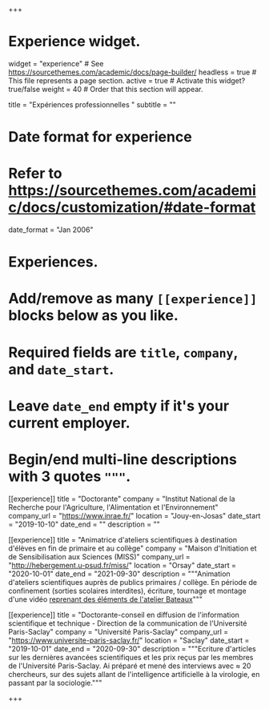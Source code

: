 +++
# Experience widget.
widget = "experience"  # See https://sourcethemes.com/academic/docs/page-builder/
headless = true  # This file represents a page section.
active = true  # Activate this widget? true/false
weight = 40  # Order that this section will appear.

title = "Expériences professionnelles "
subtitle = ""

# Date format for experience
#   Refer to https://sourcethemes.com/academic/docs/customization/#date-format
date_format = "Jan 2006"

# Experiences.
#   Add/remove as many `[[experience]]` blocks below as you like.
#   Required fields are `title`, `company`, and `date_start`.
#   Leave `date_end` empty if it's your current employer.
#   Begin/end multi-line descriptions with 3 quotes `"""`.
[[experience]]
  title = "Doctorante"
  company = "Institut National de la Recherche pour l'Agriculture, l'Alimentation et l'Environnement"
  company_url = "https://www.inrae.fr/"
  location = "Jouy-en-Josas"
  date_start = "2019-10-10"
  date_end = ""
  description = ""

[[experience]]
 title = "Animatrice d'ateliers scientifiques à destination d'élèves en fin de primaire et au collège"
  company = "Maison d'Initiation et de Sensibilisation aux Sciences (MISS)"
  company_url = "http://hebergement.u-psud.fr/miss/"
  location = "Orsay"
  date_start = "2020-10-01"
  date_end = "2021-09-30"
  description = """Animation d'ateliers scientifiques auprès de publics primaires / collège. En période de confinement (sorties scolaires interdites), écriture, tournage et montage d'une vidéo [reprenant des éléments de l'atelier Bateaux](http://hebergement.u-psud.fr/miss/science-bateaux/)"""

[[experience]]
  title = "Doctorante-conseil en diffusion de l'information scientifique et technique - Direction de la communication de l'Université Paris-Saclay"
  company = "Université Paris-Saclay"
  company_url = "https://www.universite-paris-saclay.fr/"
  location = "Saclay"
  date_start = "2019-10-01"
  date_end = "2020-09-30"
  description = """Ecriture d'articles sur les dernières avancées scientifiques et les prix reçus par les membres de l'Université Paris-Saclay. Ai préparé et mené des interviews avec ≈ 20 chercheurs, sur des sujets allant de l'intelligence artificielle à la virologie, en passant par la sociologie."""

+++
